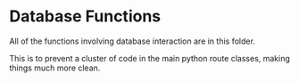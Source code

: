 # Database Functions
All of the functions involving database interaction are in this folder.

This is to prevent a cluster of code in the main python route classes, making
things much more clean.
